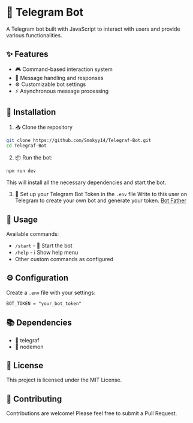 # 🤖 Telegram Bot

A Telegram bot built with JavaScript to interact with users and provide various functionalities.

## ✨ Features

- 🎮 Command-based interaction system
- 💬 Message handling and responses
- ⚙️ Customizable bot settings
- ⚡ Asynchronous message processing

## 🚀 Installation

1. 📥 Clone the repository
```bash
git clone https://github.com/Smokyy14/Telegraf-Bot.git
cd Telegraf-Bot
``` 
2. 📦 Run the bot:
```bash
npm run dev
```
This will install all the necessary dependencies and start the bot.

3. 🔑 Set up your Telegram Bot Token in the `.env` file
Write to this user on Telegram to create your own bot and generate your token. [Bot Father](https://t.me/BotFather)

## 📖 Usage

Available commands:
- `/start` - 🎯 Start the bot
- `/help` - ℹ️ Show help menu
- Other custom commands as configured

## ⚙️ Configuration

Create a `.env` file with your settings:
```
BOT_TOKEN = "your_bot_token"
```

## 📚 Dependencies

- 📱 telegraf
- 🔐 nodemon 

## 📄 License

This project is licensed under the MIT License.

## 🤝 Contributing

Contributions are welcome! Please feel free to submit a Pull Request.
